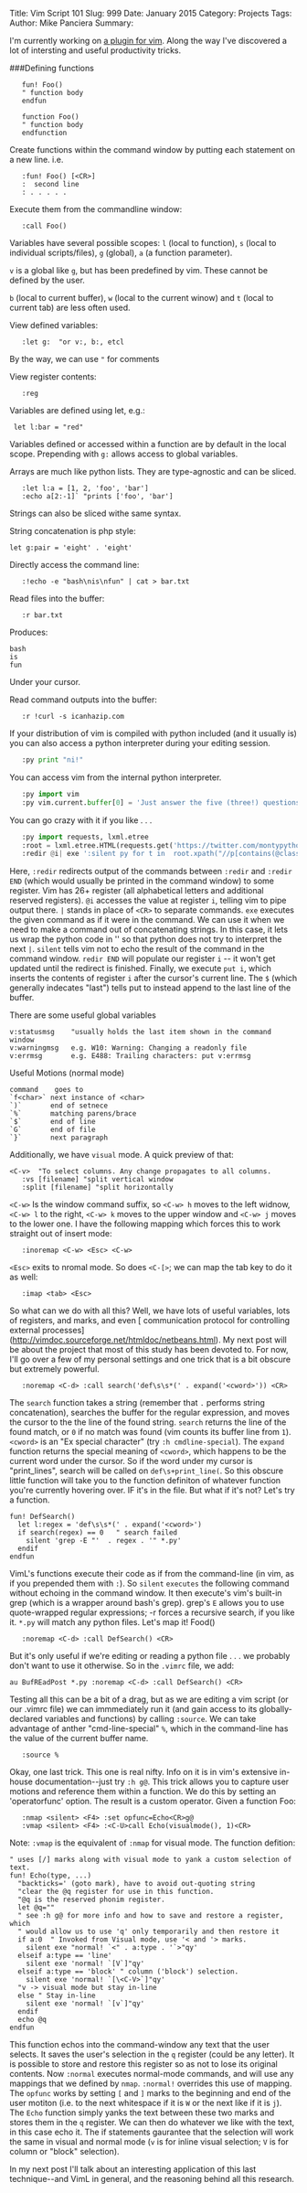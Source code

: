 Title: Vim Script 101 
Slug: 999 
Date:  January 2015
Category: Projects
Tags:
Author: Mike Panciera
Summary:



I'm currently working on [a plugin for vim](https://github.com/averagehat/phonim-jython). Along the way I've discovered a lot of intersting and useful productivity tricks. 

###Defining functions
```vim
   fun! Foo()
   " function body
   endfun

   function Foo()
   " function body
   endfunction
```

Create functions within the command window by putting each statement on a new line. i.e.
```vim
   :fun! Foo() [<CR>]
   :  second line
   : . . . . . 
```

Execute them from the commandline window:
```vim
   :call Foo()
```
Variables have several possible scopes:
`l` (local to function), `s` (local to individual scripts/files), `g` (global), `a` (a function parameter). 

`v` is a global like `g`, but has been predefined by vim. These cannot be defined by the user.

`b` (local to current buffer), `w` (local to the current winow) and `t` (local to current tab)  are less often used.

View defined variables:
```vim
   :let g:  "or v:, b:, etcl
```
By the way, we can use `"` for comments

View register contents:
```vim
   :reg
```

Variables are defined using let, e.g.:
```vim
 let l:bar = "red"
```
Variables defined or accessed within a function are by default in the local scope. Prepending with `g:` allows access to global variables.


Arrays are much like python lists. They are type-agnostic and can be sliced.
```vim
   :let l:a = [1, 2, 'foo', 'bar']
   :echo a[2:-1]` "prints ['foo', 'bar']
```
Strings can also be sliced withe same syntax.

String concatenation is php style:
```vim
let g:pair = 'eight' . 'eight'
```
Directly access the command line:
```vim
   :!echo -e "bash\nis\nfun" | cat > bar.txt 
```
Read files into the buffer:
```vim
   :r bar.txt
```
Produces:
```
bash
is
fun
```
Under your cursor.

Read command outputs into the buffer:
```vim
   :r !curl -s icanhazip.com
```

If your distribution of vim is compiled with python included (and it usually is) you can also access a python interpreter during your editing session.
```python
   :py print "ni!"
```
You can access vim from the internal python interpreter.
```python
   :py import vim
   :py vim.current.buffer[0] = 'Just answer the five (three!) questions'
``` 
You can go crazy with it if you like . . . 
```python
   :py import requests, lxml.etree
   :root = lxml.etree.HTML(requests.get('https://twitter.com/montypython').text)
   :redir @i| exe ':silent py for t in  root.xpath("//p[contains(@class, \"ProfileTweet-text\")]/text()"): print t.encode("utf8")' | redir END | $put i
```
Here, `:redir` redirects output of the commands between `:redir` and `:redir END` (which would usually be printed in the command window) to some register. Vim has 26+ register (all alphabetical letters and additional reserved registers). `@i` accesses the value at register `i`, telling vim to pipe output there. `|` stands in place of `<CR>` to separate commands. `exe` executes the given command as if it were in the command. We can use it when we need to make a command out of concatenating strings. In this case, it lets us wrap the python code in '' so that python does not try to interpret the next `|`. `silent` tells vim not to echo the result of the command in the command window. `redir END` will populate our register `i` -- it won't get updated until the redirect is finished. Finally, we execute `put i`, which inserts the contents of register `i` after the cursor's current line. The `$` (which generally indecates "last") tells put to instead append to the last line of the buffer.


There are some useful global variables
```vim
v:statusmsg    "usually holds the last item shown in the command window      
v:warningmsg   e.g. W10: Warning: Changing a readonly file
v:errmsg       e.g. E488: Trailing characters: put v:errmsg
```

Useful Motions (normal mode)
```vim
command    goes to
`f<char>` next instance of <char>
`)`       end of setnece
`%`       matching parens/brace
`$`       end of line
`G`       end of file
`}`       next paragraph
```
Additionally, we have `visual` mode. A quick preview of that:  
```vim
<C-v>  "To select columns. Any change propagates to all columns.
   :vs [filename] "split vertical window
   :split [filename] "split horizontally
```
`<C-w>` Is the window command suffix, so `<C-w> h` moves to the left widnow, `<C-w> l` to the right, `<C-w> k` moves to the upper window and `<C-w> j` moves to the lower one. I have the following mapping which forces this to work straight out of insert mode:
```vim
   :inoremap <C-w> <Esc> <C-w>
```
`<Esc>` exits to nromal mode. So does `<C-[>`; we can map the tab key to do it as well:
```vim
   :imap <tab> <Esc>
```
So what can we do with all this? Well, we have lots of useful variables, lots of registers, and marks, and even [ communication protocol for controlling external processes] (http://vimdoc.sourceforge.net/htmldoc/netbeans.html). My next post will be about the project that most of this study has been devoted to. For now, I'll go over a few of my personal settings and one trick that is a bit obscure but extremely powerful.
```vim
   :noremap <C-d> :call search('def\s\s*(' . expand('<cword>')) <CR>
```

The `search` function takes a string (remember that `.` performs string concatenation), searches the buffer for the regular expression, and moves the cursor to the the line of the found string. `search` returns the line of the found match, or `0` if no match was found (vim counts its buffer line from `1`). `<cword>` is an "Ex special character" (try `:h cmdline-special`). The `expand` function returns the special meaning of `<cword>`, which happens to be the current word under the cursor. So if the word under my cursor is "print_lines", search will be called on `def\s+print_line(`. So this obscure little function will take you to the function definiton of whatever function you're currently hovering over. IF it's in the file. But what if it's not? Let's try a function. 

```vim
fun! DefSearch()
  let l:regex = 'def\s\s*(' . expand('<cword>')
  if search(regex) == 0   " search failed
    silent 'grep -E "'  . regex . '" *.py'
  endif
endfun
```    
VimL's functions execute their code as if from the command-line (in vim, as if you prepended them with `:`). So `silent` `executes` the following command without echoing in the command window. It then execute's vim's built-in grep (which is a wrapper around bash's grep). grep's `E` allows you to use quote-wrapped regular expressions; -r forces a recursive search, if you like it. `*.py` will match any python files. Let's map it!
Food()
```vim
   :noremap <C-d> :call DefSearch() <CR>
```
But it's only useful if we're editing or reading a python file . . . we probably don't want to use it otherwise. So in the `.vimrc` file, we add:
```vim
au BufREadPost *.py :noremap <C-d> :call DefSearch() <CR>
```
Testing all this can be a bit of a drag, but as we are editing a vim script (or our .vimrc file) we can immmediately run it (and gain access to its globally-declared variables and functions) by calling `:source`. We can take advantage of anther "cmd-line-special" `%`, which in the command-line has the value of the current buffer name.
```vim
   :source %
```
Okay, one last trick. This one is real nifty. Info on it is in vim's extensive in-house documentation--just try `:h g@`. This trick allows you to capture user motions and reference them within a function. We do this by setting an 'operatorfunc' option. The result is a custom operator. Given a function Foo:

```vim
   :nmap <silent> <F4> :set opfunc=Echo<CR>g@
   :vmap <silent> <F4> :<C-U>call Echo(visualmode(), 1)<CR>
```
Note: `:vmap` is the equivalent of `:nmap` for visual mode. The function defition:

```vim
" uses [/] marks along with visual mode to yank a custom selection of text.
fun! Echo(type, ...)
  "backticks=' (goto mark), have to avoid out-quoting string
  "clear the @q register for use in this function.
  "@q is the reserved phonim register.
  let @q=""
  " see :h g@ for more info and how to save and restore a register, which
  " would allow us to use 'q' only temporarily and then restore it 
  if a:0  " Invoked from Visual mode, use '< and '> marks.
    silent exe "normal! `<" . a:type . '`>"qy'
  elseif a:type == 'line'
    silent exe 'normal! `[V`]"qy'
  elseif a:type == 'block' " column ('block') selection. 
    silent exe 'normal! `[\<C-V>`]"qy'
  "v -> visual mode but stay in-line
  else " Stay in-line
    silent exe 'normal! `[v`]"qy'  
  endif
  echo @q
endfun
```

This function echos into the command-window any text that the user selects. It saves the user's selection in the `q` register (could be any letter). It is possible to store and restore this register so as not to lose its original contents.  Now `:normal` executes normal-mode commands, and will use any mappings that we defined by `nmap`. `:normal!` overrides this use of mapping.  The `opfunc` works by setting `[` and `]` marks to the beginning and end of the user motiton (i.e. to the next whitespace if it is `W` or the next like if it is `j`). The `Echo` function simply yanks the text between these two marks and stores them in the `q` register. We can then do whatever we like with the text, in this case echo it. The if statements gaurantee that the selection will work the same in visual and normal mode (`v` is for inline visual selection; `V` is for column or "block" selection). 

In my next post I'll talk about an interesting application of this last technique--and VimL in general, and the reasoning behind all this research.
